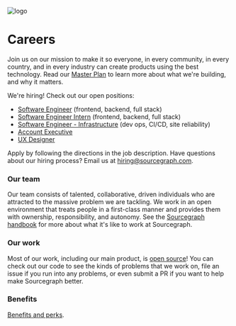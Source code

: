 ![logo](https://sourcegraph.com/.assets/img/sourcegraph-light-head-logo.svg)

# Careers

Join us on our mission to make it so everyone, in every community, in every country, and in every industry can create products using the best technology. Read our [Master Plan](https://about.sourcegraph.com/plan) to learn more about what we're building, and why it matters.

We're hiring! Check out our open positions:

- [Software Engineer](job-descriptions/software-engineer.md) (frontend, backend, full stack)
- [Software Engineer Intern](job-descriptions/software-engineer-intern.md) (frontend, backend, full stack)
- [Software Engineer - Infrastructure](job-descriptions/software-engineer-infrastructure.md) (dev ops, CI/CD, site reliability)
- [Account Executive](https://github.com/sourcegraph/careers/blob/master/job-descriptions/account-executive.md)
- [UX Designer](https://github.com/sourcegraph/careers/blob/master/job-descriptions/ux-designer.md)

Apply by following the directions in the job description. Have questions about our hiring process? Email us at hiring@sourcegraph.com.

### Our team

Our team consists of talented, collaborative, driven individuals who are attracted to the massive problem we are tackling. We work in an open environment that treats people in a first-class manner and provides them with ownership, responsibility, and autonomy. See the [Sourcegraph handbook](https://about.sourcegraph.com/handbook) for more about what it's like to work at Sourcegraph.

### Our work

Most of our work, including our main product, is [open source](https://github.com/sourcegraph)! You can check out our code to see the kinds of problems that we work on, file an issue if you run into any problems, or even submit a PR if you want to help make Sourcegraph better.

### Benefits

[Benefits and perks](https://about.sourcegraph.com/handbook/people-ops/benefits-and-perks).
